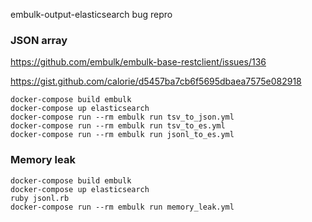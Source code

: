 embulk-output-elasticsearch bug repro

### JSON array

https://github.com/embulk/embulk-base-restclient/issues/136

https://gist.github.com/calorie/d5457ba7cb6f5695dbaea7575e082918

```
docker-compose build embulk
docker-compose up elasticsearch
docker-compose run --rm embulk run tsv_to_json.yml
docker-compose run --rm embulk run tsv_to_es.yml
docker-compose run --rm embulk run jsonl_to_es.yml
```

### Memory leak

```
docker-compose build embulk
docker-compose up elasticsearch
ruby jsonl.rb
docker-compose run --rm embulk run memory_leak.yml
```

